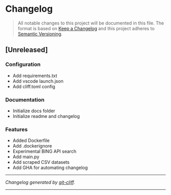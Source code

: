 # Changelog

> All notable changes to this project will be documented in this file. The format is based on
[Keep a Changelog](http://keepachangelog.com/) and this project adheres to
[Semantic Versioning](http://semver.org/).

## [Unreleased]

### Configuration

- Add requirements.txt
- Add vscode launch.json
- Add cliff.toml config

### Documentation

- Initialize docs folder
- Initialize readme and changelog

### Features

- Added Dockerfile
- Add .dockerignore
- Experimental BING API search
- Add main.py
- Add scraped CSV datasets
- Add GHA for automating changelog

***
*Changelog generated by [git-cliff](https://github.com/orhun/git-cliff).*
***
